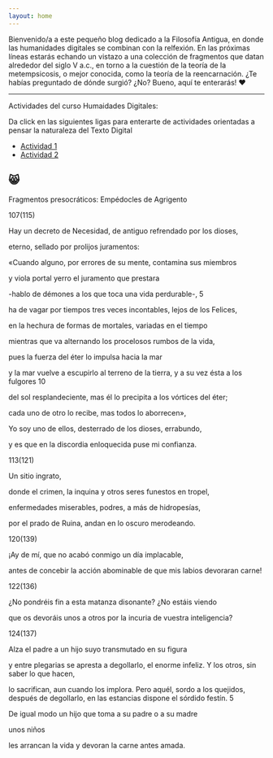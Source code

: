 ```yaml
---
layout: home
---
```


Bienvenido/a a este pequeño blog dedicado a la Filosofía Antigua, en donde las humanidades digitales se combinan con la relfexión.
En las próximas líneas estarás echando un vistazo a una colección de fragmentos que datan alrededor del siglo V a.c., en torno a
la cuestión de la teoría de la metempsicosis, o mejor conocida, como la teoría de la reencarnación. ¿Te habías preguntado de dónde
surgió? ¿No? Bueno, aquí te enterarás! ❤️

---
Actividades del curso Humaidades Digitales:


Da click en las siguientes ligas para enterarte de actividades orientadas a pensar la naturaleza del Texto Digital

- [Actividad 1](https://docs.google.com/document/d/1MbotJzewdvXEE1eV8s56UZrFhpG75zNrph3QI81U1OY/edit)
- [Actividad 2](https://docs.google.com/presentation/d/1hEoJQiTYMGfjNjHCyecqLppD_1H0Fyw_CP7ENhacau4/edit#slide=id.p1)

😸
---
Fragmentos presocráticos: Empédocles de Agrigento

107(115)

Hay un decreto de Necesidad, de antiguo refrendado por los dioses,

eterno, sellado por prolijos juramentos:

«Cuando alguno, por errores de su mente, contamina sus miembros

y viola portal yerro el juramento que prestara 

-hablo de démones a los que toca una vida perdurable-,                                   5 

ha de vagar por tiempos tres veces incontables, lejos de los Felices,

en la hechura de formas de mortales, variadas en el tiempo

mientras que va alternando los procelosos rumbos de la vida,

pues la fuerza del éter lo impulsa hacia la mar

y la mar vuelve a escupirlo al terreno de la tierra, y a su vez ésta a los fulgores      10

del sol resplandeciente, mas él lo precipita a los vórtices del éter;

cada uno de otro lo recibe, mas todos lo aborrecen», 

Yo soy uno de ellos, desterrado de los dioses, errabundo,

y es que en la discordia enloquecida puse mi confianza.


113(121)

Un sitio ingrato,

donde el crimen, la inquina y otros seres funestos en tropel,

enfermedades miserables, podres, a más de hidropesías,

por el prado de Ruina, andan en lo oscuro merodeando.

120(139)

¡Ay de mí, que no acabó conmigo un día implacable,

antes de concebir la acción abominable de que mis labios devoraran carne!

122(136)

¿No pondréis fin a esta matanza disonante? ¿No estáis viendo

que os devoráis unos a otros por la incuria de vuestra inteligencia?

124(137)

Alza el padre a un hijo suyo transmutado en su figura

y entre plegarias se apresta a degollarlo, el enorme infeliz. Y los otros, sin saber lo que hacen,

lo sacrifican, aun cuando los implora. Pero aquél, sordo a los quejidos,
después de degollarlo, en las estancias dispone el sórdido festín.                                        5

De igual modo un hijo que toma a su padre o a su madre

unos niños

les arrancan la vida y devoran la carne antes amada.


